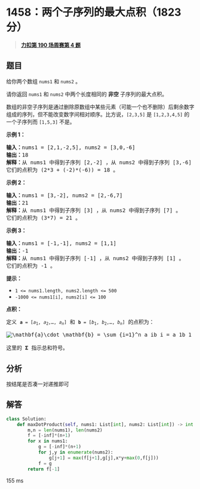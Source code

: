 # 1458：两个子序列的最大点积（1823 分）


> <u>**[力扣第 190 场周赛第 4 题](https://leetcode.cn/problems/max-dot-product-of-two-subsequences/)**</u>

## 题目

<p>给你两个数组 <code>nums1</code> 和 <code>nums2</code> 。</p>

<p>请你返回 <code>nums1</code> 和 <code>nums2</code> 中两个长度相同的 <strong>非空</strong> 子序列的最大点积。</p>

<p>数组的非空子序列是通过删除原数组中某些元素（可能一个也不删除）后剩余数字组成的序列，但不能改变数字间相对顺序。比方说，<code>[2,3,5]</code> 是 <code>[1,2,3,4,5]</code> 的一个子序列而 <code>[1,5,3]</code> 不是。</p>



<p><strong>示例 1：</strong></p>

<pre>
<strong>输入：</strong>nums1 = [2,1,-2,5], nums2 = [3,0,-6]
<strong>输出：</strong>18
<strong>解释：</strong>从 nums1 中得到子序列 [2,-2] ，从 nums2 中得到子序列 [3,-6] 。
它们的点积为 (2*3 + (-2)*(-6)) = 18 。</pre>

<p><strong>示例 2：</strong></p>

<pre>
<strong>输入：</strong>nums1 = [3,-2], nums2 = [2,-6,7]
<strong>输出：</strong>21
<strong>解释：</strong>从 nums1 中得到子序列 [3] ，从 nums2 中得到子序列 [7] 。
它们的点积为 (3*7) = 21 。</pre>

<p><strong>示例 3：</strong></p>

<pre>
<strong>输入：</strong>nums1 = [-1,-1], nums2 = [1,1]
<strong>输出：</strong>-1
<strong>解释：</strong>从 nums1 中得到子序列 [-1] ，从 nums2 中得到子序列 [1] 。
它们的点积为 -1 。</pre>



<p><strong>提示：</strong></p>

<ul>
<li><code>1 &lt;= nums1.length, nums2.length &lt;= 500</code></li>
<li><code>-1000 &lt;= nums1[i], nums2[i] &lt;= 100</code></li>
</ul>



<p><strong>点积：</strong></p>

<pre>
定义 <code><strong>a</strong> = [<em>a</em><sub>1</sub>, <em>a</em><sub>2</sub>,…, <em>a</em><sub><em>n</em></sub>]</code> 和<strong> <code>b</code></strong><code> = [<em>b</em><sub>1</sub>, <em>b</em><sub>2</sub>,…, <em>b</em><sub><em>n</em></sub>]</code> 的点积为：

<img alt="\mathbf{a}\cdot \mathbf{b} = \sum_{i=1}^n a_ib_i = a_1b_1 + a_2b_2 + \cdots + a_nb_n " class="tex" src="https://pic.leetcode-cn.com/1666164309-PBJMQp-image.png" />

这里的 <strong>Σ</strong> 指示总和符号。
</pre>




## 分析

按结尾是否凑一对递推即可

## 解答


```python
class Solution:
    def maxDotProduct(self, nums1: List[int], nums2: List[int]) -> int:
        m,n = len(nums1), len(nums2)
        f = [-inf]*(n+1)
        for x in nums1:
            g = [-inf]*(n+1)
            for j,y in enumerate(nums2):
                g[j+1] = max(f[j+1],g[j],x*y+max(0,f[j]))
            f = g
        return f[-1]
```
155 ms
